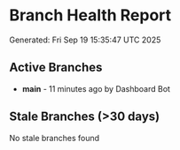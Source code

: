 # Branch Health Report
Generated: Fri Sep 19 15:35:47 UTC 2025

## Active Branches
- **main** - 11 minutes ago by Dashboard Bot

## Stale Branches (>30 days)
No stale branches found
